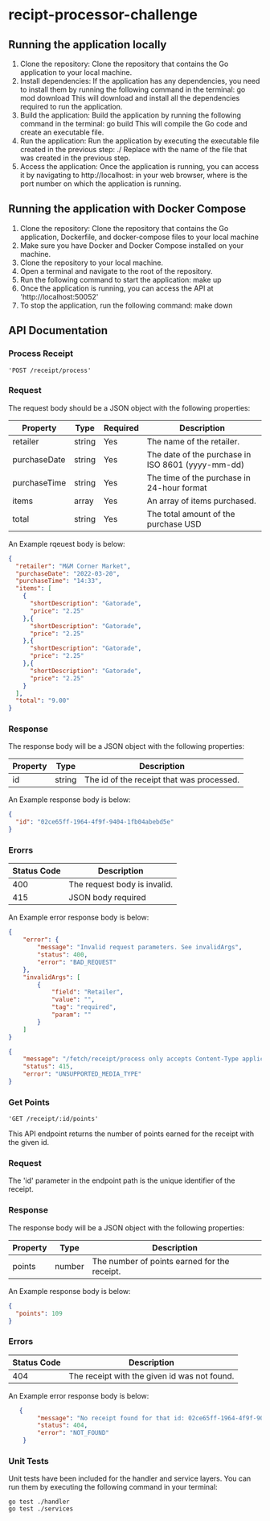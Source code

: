 # recipt-processor-challenge

## Running the application locally
1. Clone the repository: Clone the repository that contains the Go application to your local machine.
2. Install dependencies: If the application has any dependencies, you need to install them by running the following command in the terminal:
  go mod download
This will download and install all the dependencies required to run the application.
3. Build the application: Build the application by running the following command in the terminal:
  go build
This will compile the Go code and create an executable file.
4. Run the application: Run the application by executing the executable file created in the previous step:
  ./<executable-file-name>
Replace <executable-file-name> with the name of the file that was created in the previous step.
5. Access the application: Once the application is running, you can access it by navigating to http://localhost:<port> in your web browser, where <port> is the port number on which the application is running.

## Running the application with Docker Compose
1. Clone the repository: Clone the repository that contains the Go application, Dockerfile, and docker-compose files to your local machine 
2. Make sure you have Docker and Docker Compose installed on your machine.
3. Clone the repository to your local machine.
4. Open a terminal and navigate to the root of the repository.
5. Run the following command to start the application:
          make up
6. Once the application is running, you can access the API at 'http://localhost:50052'
7. To stop the application, run the following command:
          make down

## API Documentation

### Process Receipt
    'POST /receipt/process'

### Request
The request body should be a JSON object with the following properties:

| Property | Type | Required | Description |
| -------- | ---- | -------- | ----------- |
| retailer | string | Yes | The name of the retailer. |
| purchaseDate | string | Yes | The date of the purchase in ISO 8601 (yyyy-mm-dd) |
| purchaseTime | string | Yes | The time of the purchase in 24-hour format |
| items | array | Yes | An array of items purchased. |
| total | string | Yes | The total amount of the purchase USD |

An Example rqeuest body is below:
``` json 
{
  "retailer": "M&M Corner Market",
  "purchaseDate": "2022-03-20",
  "purchaseTime": "14:33",
  "items": [
    {
      "shortDescription": "Gatorade",
      "price": "2.25"
    },{
      "shortDescription": "Gatorade",
      "price": "2.25"
    },{
      "shortDescription": "Gatorade",
      "price": "2.25"
    },{
      "shortDescription": "Gatorade",
      "price": "2.25"
    }
  ],
  "total": "9.00"
}
```

### Response
The response body will be a JSON object with the following properties:

| Property | Type | Description |
| -------- | ---- | ----------- |
| id | string | The id of the receipt that was processed. |

An Example response body is below:
``` json 
{
  "id": "02ce65ff-1964-4f9f-9404-1fb04abebd5e"
}
```

### Erorrs 

| Status Code | Description |
| ----------- | ----------- |
| 400 | The request body is invalid. |
| 415 | JSON body required |

An Example error response body is below:
``` json 
{
    "error": {
        "message": "Invalid request parameters. See invalidArgs",
        "status": 400,
        "error": "BAD_REQUEST"
    },
    "invalidArgs": [
        {
            "field": "Retailer",
            "value": "",
            "tag": "required",
            "param": ""
        }
    ]
}
```
``` json 
{
    "message": "/fetch/receipt/process only accepts Content-Type application/json",
    "status": 415,
    "error": "UNSUPPORTED_MEDIA_TYPE"
}
```

### Get Points
    'GET /receipt/:id/points'

This API endpoint returns the number of points earned for the receipt with the given id.

### Request
The 'id' parameter in the endpoint path is the unique identifier of the receipt.

### Response
The response body will be a JSON object with the following properties:

| Property | Type | Description |
| -------- | ---- | ----------- |
| points | number | The number of points earned for the receipt. |

An Example response body is below:
``` json 
{
  "points": 109
}
```

### Errors 

| Status Code | Description |
| ----------- | ----------- |
| 404 | The receipt with the given id was not found. |

An Example error response body is below:
``` json 
   {
        "message": "No receipt found for that id: 02ce65ff-1964-4f9f-904-1fb04abebd5e",
        "status": 404,
        "error": "NOT_FOUND"
    }
```

### Unit Tests
Unit tests have been included for the handler and service layers. You can run them by executing the following command in your terminal:

    go test ./handler
    go test ./services 